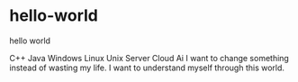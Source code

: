 # hello-world

hello world

C++ Java Windows Linux Unix Server Cloud Ai
I want to change something instead of wasting my life. I want to understand myself through this world.
